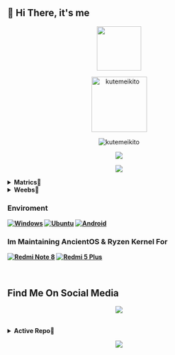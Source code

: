 <h2 align="left"> 👋 Hi There, it's me </h2>


<p align="center"><img width="100" src="https://github.com/kutemeikito/kutemeikito/blob/master/assets/paripi-koumei.gif"></p>
<p align="Center"><img width="125" src="https://komarev.com/ghpvc/?username=kutemeikito&style=flat-square" alt="kutemeikito"></p>
<p align="Center"><img src="https://img.shields.io/badge/dynamic/json?logo=github&label=GitHub+Followers&labelColor=282c34&color=181717&query=%24.data.totalSubs&url=https%3A%2F%2Fapi.spencerwoo.com%2Fsubstats%2F%3Fsource%3Dgithub%26queryKey%3Dkutemeikito&longCache=true" alt="kutemeikito"></p>
<p align="center"><a href="https://github.com/kutemeikito"><img src="https://github-readme-stats.vercel.app/api?username=kutemeikito&show_icons=true&bg_color=30,00008B,800080&title_color=fff&text_color=fff&include_all_commits=true"></a></p>
<p align="center"><a href="https://github.com/kutemeikito"><img src="https://github-readme-streak-stats.herokuapp.com/?user=kutemeikito&theme=chartreuse-dark&hide_border=true&include_all_commits=true&count_private=true"></a></p>

<details>
<summary><b>Matrics🔻</summary>
<br>

<p align="center">
  <img src="https://github.com/kutemeikito/kutemeikito/blob/master/stats.svg" alt="kutemeikito">
</p>
</details>

<details>
<summary><b>Weebs🔻</summary>
<br>
<p align="center">
  <img src="https://github.com/kutemeikito/kutemeikito/blob/master/anilis.anime.svg" alt="kutemeikito">
</p>
<p align="center">
  <img src="https://github.com/kutemeikito/kutemeikito/blob/master/anilis.character.svg" alt="kutemeikito">
</p>
<p align="center">
  <img src="https://github.com/kutemeikito/kutemeikito/blob/master/anilis.manga.svg" alt="kutemeikito">
</p>
</details>

### Enviroment
[![Windows](https://img.shields.io/badge/Windows-00BBFF?style=flat-square&logo=Windows&logoColor=FFFFFF&labelColor=00BBFF)](https://www.microsoft.com/windows10)
[![Ubuntu](https://img.shields.io/badge/Ubuntu-E95420?style=flat-square&logo=ubuntu&logoColor=FFFFFF&labelColor=E95420)](https://ubuntu.com/)
[![Android](https://img.shields.io/badge/Android-00C000?style=flat-square&logo=android&logoColor=FFFFFF&labelColor=00C000)](https://www.android.com/android-12/)

### Im Maintaining AncientOS & Ryzen Kernel For
[![Redmi Note 8](https://img.shields.io/badge/Redmi%20Note%208-ff6700?style=flat-square&logo=xiaomi&logoColor=FFFFFF&labelColor=ff6700)](https://www.mi.com/global/redmi-note-8/)
[![Redmi 5 Plus](https://img.shields.io/badge/Redmi%205%20plus-ff6700?style=flat-square&logo=xiaomi&logoColor=FFFFFF&labelColor=ff6700)](https://www.mi.com/global/redmi-5-plus/)

<br>
<h2 align="left"> Find Me On Social Media </h2>
<p align="center"><a href="https://gist.github.com/kutemeikito/e1c7a14344b16c0a136aad4033ac8c46"><img src="https://raw.githubusercontent.com/kutemeikito/kutemeikito/master/assets/Sosial%20Media.jpg"></a></p>
</br>

<details>
<summary><b>Active Repo🔻</summary>
<p align=center>
    <p align="center"><a href="https://github.com/Kutemeikito/android_kernel_xiaomi_ginkgo"><img src="https://github-readme-stats.vercel.app/api/pin/?username=kutemeikito&repo=android_kernel_xiaomi_ginkgo&show_owner=false&bg_color=30,00008B,800080&title_color=fff&text_color=fff"></a></p>
    <p align="center"><a href="https://github.com/kutemeikito/android_kernel_xiaomi_vince-4.9"><img src="https://github-readme-stats.vercel.app/api/pin/?username=kutemeikito&repo=android_kernel_xiaomi_vince-4.9&show_owner=false&bg_color=30,00008B,800080&title_color=fff&text_color=fff"></a></p>
    <p align="center"><a href="https://github.com/kutemeikito/RastaMod69-Clang"><img src="https://github-readme-stats.vercel.app/api/pin/?username=kutemeikito&repo=RastaMod69-Clang&show_owner=false&bg_color=30,00008B,800080&title_color=fff&text_color=fff"></a></p>
</details>

<p align="center"><img src="https://github.com/kutemeikito/kutemeikito/blob/master/skyline.svg"></p>